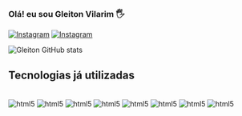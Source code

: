 ### Olá! eu sou Gleiton Vilarim 🖐️

[![Instagram](https://img.shields.io/badge/LinkedIn-0077B5?style=for-the-badge&logo=linkedin&logoColor=white)](https://www.linkedin.com/in/gleiton-vilarim-03a58580/)
[![Instagram](https://img.shields.io/badge/Instagram-E4405F?style=for-the-badge&logo=instagram&logoColor=white)](https://www.instagram.com/gleitonvilarim)


![Gleiton GitHub stats](https://github-readme-stats.vercel.app/api?username=GLEITONUFPE&show_icons=true&theme=dracula)


## Tecnologias já utilizadas

<div style="Display: inline block"><br>
    <img align="center" alt="html5" src="https://img.shields.io/badge/Python-3776AB?style=for-the-badge&logo=python&logoColor=white"/>
    <img align="center" alt="html5" src="https://img.shields.io/badge/MySQL-00000F?style=for-the-badge&logo=mysql&logoColor=white"/>
     <img align="center" alt="html5" src="https://img.shields.io/badge/Flutter-02569B?style=for-the-badge&logo=flutter&logoColor=white"/>
     <img align="center" alt="html5" src="https://img.shields.io/badge/Dart-0175C2?style=for-the-badge&logo=dart&logoColor=white"/>
     <img align="center" alt="html5" src="https://img.shields.io/badge/Java-ED8B00?style=for-the-badge&logo=openjdk&logoColor=white"/>
     <img align="center" alt="html5" src="https://img.shields.io/badge/PostgreSQL-316192?style=for-the-badge&logo=postgresql&logoColor=white"/>
     <img align="center" alt="html5" src="https://img.shields.io/badge/Microsoft_Word-2B579A?style=for-the-badge&logo=microsoft-word&logoColor=white"/>
     <img align="center" alt="html5" src="https://img.shields.io/badge/Microsoft_Excel-217346?style=for-the-badge&logo=microsoft-excel&logoColor=white"/>
</div>
